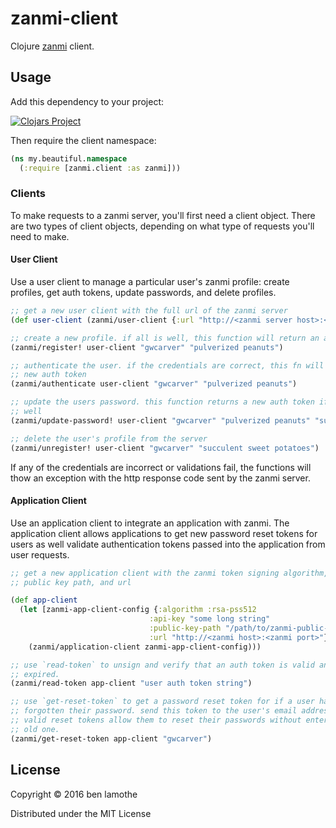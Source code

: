 # zanmi-client
Clojure [zanmi](https://github.com/zonotope/zanmi) client.

## Usage
Add this dependency to your project:

[![Clojars Project](https://img.shields.io/clojars/v/zanmi-client.svg)](https://clojars.org/zanmi-client)

Then require the client namespace:
```clojure
(ns my.beautiful.namespace
  (:require [zanmi.client :as zanmi]))
```

### Clients
To make requests to a zanmi server, you'll first need a client object. There are
two types of client objects, depending on what type of requests you'll need to
make.

#### User Client
Use a user client to manage a particular user's zanmi profile: create profiles,
get auth tokens, update passwords, and delete profiles.
```clojure
;; get a new user client with the full url of the zanmi server
(def user-client (zanmi/user-client {:url "http://<zanmi server host>:<zanmi port>"}))

;; create a new profile. if all is well, this function will return an auth token
(zanmi/register! user-client "gwcarver" "pulverized peanuts")

;; authenticate the user. if the credentials are correct, this fn will return a
;; new auth token
(zanmi/authenticate user-client "gwcarver" "pulverized peanuts")

;; update the users password. this function returns a new auth token if all is
;; well
(zanmi/update-password! user-client "gwcarver" "pulverized peanuts" "succulent sweet potatoes")

;; delete the user's profile from the server
(zanmi/unregister! user-client "gwcarver" "succulent sweet potatoes")
```

If any of the credentials are incorrect or validations fail, the functions will
thow an exception with the http response code sent by the zanmi server.

#### Application Client
Use an application client to integrate an application with zanmi. The
application client allows applications to get new password reset tokens for
users as well validate authentication tokens passed into the application from
user requests.

```clojure
;; get a new application client with the zanmi token signing algorithm, api key,
;; public key path, and url

(def app-client
  (let [zanmi-app-client-config {:algorithm :rsa-pss512
                               :api-key "some long string"
                               :public-key-path "/path/to/zanmi-public-key"
                               :url "http://<zanmi host>:<zanmi port>"}]
    (zanmi/application-client zanmi-app-client-config)))

;; use `read-token` to unsign and verify that an auth token is valid and not
;; expired.
(zanmi/read-token app-client "user auth token string")

;; use `get-reset-token` to get a password reset token for if a user has
;; forgotten their password. send this token to the user's email address, and
;; valid reset tokens allow them to reset their passwords without entering the
;; old one.
(zanmi/get-reset-token app-client "gwcarver")
```

## License

Copyright © 2016 ben lamothe

Distributed under the MIT License

